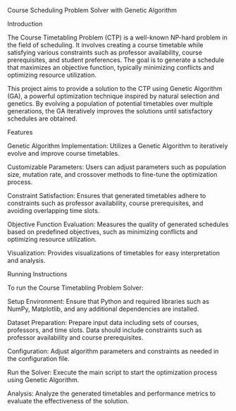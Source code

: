 Course Scheduling Problem Solver with Genetic Algorithm

Introduction

The Course Timetabling Problem (CTP) is a well-known NP-hard problem in the field of scheduling. It involves creating a course timetable while satisfying various constraints such as professor availability, course prerequisites, and student preferences. The goal is to generate a schedule that maximizes an objective function, typically minimizing conflicts and optimizing resource utilization.

This project aims to provide a solution to the CTP using Genetic Algorithm (GA), a powerful optimization technique inspired by natural selection and genetics. By evolving a population of potential timetables over multiple generations, the GA iteratively improves the solutions until satisfactory schedules are obtained.

Features

Genetic Algorithm Implementation: Utilizes a Genetic Algorithm to iteratively evolve and improve course timetables.

Customizable Parameters: Users can adjust parameters such as population size, mutation rate, and crossover methods to fine-tune the optimization process.

Constraint Satisfaction: Ensures that generated timetables adhere to constraints such as professor availability, course prerequisites, and avoiding overlapping time slots.

Objective Function Evaluation: Measures the quality of generated schedules based on predefined objectives, such as minimizing conflicts and optimizing resource utilization.

Visualization: Provides visualizations of timetables for easy interpretation and analysis.

Running Instructions

To run the Course Timetabling Problem Solver:

Setup Environment: Ensure that Python and required libraries such as NumPy, Matplotlib, and any additional dependencies are installed.

Dataset Preparation: Prepare input data including sets of courses, professors, and time slots. Data should include constraints such as professor availability and course prerequisites.

Configuration: Adjust algorithm parameters and constraints as needed in the configuration file.

Run the Solver: Execute the main script to start the optimization process using Genetic Algorithm.

Analysis: Analyze the generated timetables and performance metrics to evaluate the effectiveness of the solution.
